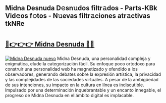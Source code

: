 ## Midna Desnuda D𝚎sn𝚞dos filtr𝚊dos - Parts-KBk Vid𝚎os f𝚘tos - N𝚞evas filtr𝚊ciones atr𝚊ctivas tkNRe

# <h2><a href="http://mbbdf7x.tromn.icu/?c=Midna+Desnuda">🔗👉👉👉 Midna Desnuda 🔗🔗</a></h2>

[![Midna Desnuda nuevo](https://i.imgur.com/pEAQMta.gif)](http://mbbdf7x.tromn.icu/?c=Midna+Desnuda)
Midna Desnuda, una personalidad compleja y enigmática, elude la categorización fácil. Su enfoque poco ortodoxo para construir una personalidad web ha magnetizado y ofendido a los observadores, generando debates sobre la expresión artística, la privacidad y las complejidades de las sociedades virtuales. A pesar de la ambigüedad de sus intenciones, su impacto en la cultura en línea es indiscutible. Impulsado por una determinación inquebrantable y un encanto innegable, el progreso de Midna Desnuda en el ámbito digital es implacable.
